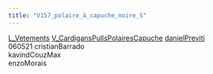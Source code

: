 ```yaml
---
title: "V157_polaire_à_capuche_noire_S"
---
```


[L_Vetements](notes/equipements/L_Vetements.md) [V_CardigansPullsPolairesCapuche](notes/equipements/vetements/V_CardigansPullsPolairesCapuche.md) [danielPreviti](notes/utilisateurs/beneficiaires/danielPreviti.md)\
060521 cristianBarrado\
kavindCouzMax\
enzoMorais